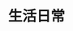 ---
title: 生活日常
weight: 2
categories: ["daily"]
resources:
    - src: DSC00687_cover.JPG
      params:
          cover: true
---